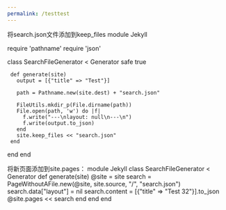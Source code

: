 ```yaml
---
permalink: /testtest
---
```

将search.json文件添加到keep_files
module Jekyll

  require 'pathname'
  require 'json'

  class SearchFileGenerator < Generator
     safe true

     def generate(site)
       output = [{"title" => "Test"}]

       path = Pathname.new(site.dest) + "search.json"

       FileUtils.mkdir_p(File.dirname(path))
       File.open(path, 'w') do |f|
         f.write("---\nlayout: null\n---\n")
         f.write(output.to_json)
       end
       site.keep_files << "search.json"
     end
   end
end

将新页面添加到site.pages：
module Jekyll
  class SearchFileGenerator < Generator
    def generate(site)
      @site  = site
      search = PageWithoutAFile.new(@site, site.source, "/", "search.json")
      search.data["layout"] = nil
      search.content = [{"title" => "Test 32"}].to_json
      @site.pages << search
    end
  end
end